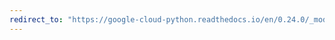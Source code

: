 ```yaml
---
redirect_to: "https://google-cloud-python.readthedocs.io/en/0.24.0/_modules/google/cloud/logging/handlers/transports/background_thread.html"
---
```

